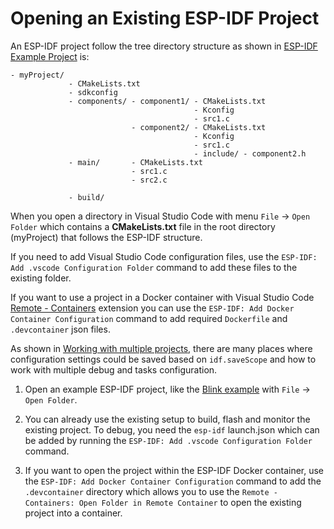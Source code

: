 # Opening an Existing ESP-IDF Project

An ESP-IDF project follow the tree directory structure as shown in [ESP-IDF Example Project](https://docs.espressif.com/projects/esp-idf/en/latest/esp32/api-guides/build-system.html#example-project) is:

```
- myProject/
             - CMakeLists.txt
             - sdkconfig
             - components/ - component1/ - CMakeLists.txt
                                         - Kconfig
                                         - src1.c
                           - component2/ - CMakeLists.txt
                                         - Kconfig
                                         - src1.c
                                         - include/ - component2.h
             - main/       - CMakeLists.txt
                           - src1.c
                           - src2.c

             - build/
```

When you open a directory in Visual Studio Code with menu `File` -> `Open Folder` which contains a **CMakeLists.txt** file in the root directory (myProject) that follows the ESP-IDF structure.

If you need to add Visual Studio Code configuration files, use the `ESP-IDF: Add .vscode Configuration Folder` command to add these files to the existing folder.

If you want to use a project in a Docker container with Visual Studio Code [Remote - Containers](https://marketplace.visualstudio.com/items?itemName=ms-vscode-remote.remote-containers) extension you can use the `ESP-IDF: Add Docker Container Configuration` command to add required `Dockerfile` and `.devcontainer` json files.

As shown in [Working with multiple projects](../MULTI_PROJECTS.md), there are many places where configuration settings could be saved based on `idf.saveScope` and how to work with multiple debug and tasks configuration.

1. Open an example ESP-IDF project, like the [Blink example](https://github.com/espressif/esp-idf/tree/master/examples/get-started/blink) with `File` -> `Open Folder`.

2. You can already use the existing setup to build, flash and monitor the existing project. To debug, you need the `esp-idf` launch.json which can be added by running the `ESP-IDF: Add .vscode Configuration Folder` command.

3. If you want to open the project within the ESP-IDF Docker container, use the `ESP-IDF: Add Docker Container Configuration` command to add the `.devcontainer` directory which allows you to use the `Remote - Containers: Open Folder in Remote Container` to open the existing project into a container.
